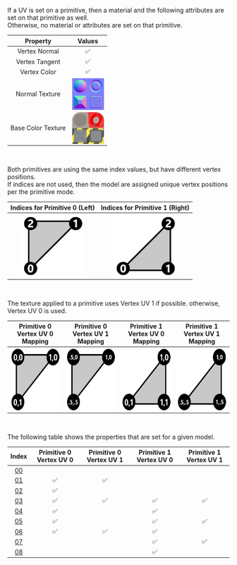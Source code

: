 If a UV is set on a primitive, then a material and the following attributes are set on that primitive as well.  
Otherwise, no material or attributes are set on that primitive.


Property | **Values**
:---: | :---:
Vertex Normal | :white_check_mark:
Vertex Tangent | :white_check_mark:
Vertex Color | :white_check_mark:
Normal Texture | <img src="./Texture_normal.png" height="72" width="72" align="middle">
Base Color Texture | <img src="./Texture_baseColor.png" height="72" width="72" align="middle">


<br>

Both primitives are using the same index values, but have different vertex positions.  
If indices are not used, then the model are assigned unique vertex positions per the primitive mode.  

Indices for Primitive 0 (Left) | Indices for Primitive 1 (Right)
:---: | :---:
<img src="./Icon_Indices_Primitive0.png" height="144" width="144" align="middle"> | <img src="./Icon_Indices_Primitive1.png" height="144" width="144" align="middle">

<br>

The texture applied to a primitive uses Vertex UV 1 if possible. otherwise, Vertex UV 0 is used.  

Primitive 0 Vertex UV 0 Mapping | Primitive 0 Vertex UV 1 Mapping | Primitive 1 Vertex UV 0 Mapping | Primitive 1 Vertex UV 1 Mapping
:---: | :---: | :---: | :---:
<img src="./Icon_UVspace2.png" height="144" width="144" align="middle"> | <img src="./Icon_UVspace4.png" height="144" width="144" align="middle"> | <img src="./Icon_UVspace3.png" height="144" width="144" align="middle"> | <img src="./Icon_UVspace5.png" height="144" width="144" align="middle">

<br>

The following table shows the properties that are set for a given model.  


Index | Primitive 0 Vertex UV 0 | Primitive 0 Vertex UV 1 | Primitive 1 Vertex UV 0 | Primitive 1 Vertex UV 1
:---: | :---: | :---: | :---: | :---:
[00](./Mesh_PrimitivesUV_00.gltf) |   |   |   |  
[01](./Mesh_PrimitivesUV_01.gltf) | :white_check_mark: | :white_check_mark: |   |  
[02](./Mesh_PrimitivesUV_02.gltf) | :white_check_mark: |   |   |  
[03](./Mesh_PrimitivesUV_03.gltf) | :white_check_mark: | :white_check_mark: | :white_check_mark: | :white_check_mark:
[04](./Mesh_PrimitivesUV_04.gltf) | :white_check_mark: |   | :white_check_mark: |  
[05](./Mesh_PrimitivesUV_05.gltf) | :white_check_mark: |   | :white_check_mark: | :white_check_mark:
[06](./Mesh_PrimitivesUV_06.gltf) | :white_check_mark: | :white_check_mark: | :white_check_mark: |  
[07](./Mesh_PrimitivesUV_07.gltf) |   |   | :white_check_mark: | :white_check_mark:
[08](./Mesh_PrimitivesUV_08.gltf) |   |   | :white_check_mark: |  
 
